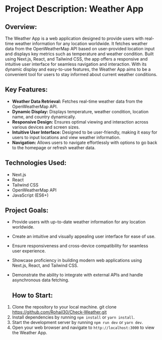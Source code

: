 # Project Description: Weather App

## Overview:
The Weather App is a web application designed to provide users with real-time weather information for any location worldwide. It fetches weather data from the OpenWeatherMap API based on user-provided location input and displays key metrics such as temperature and weather condition. Built using Next.js, React, and Tailwind CSS, the app offers a responsive and intuitive user interface for seamless navigation and interaction. With its dynamic display and easy-to-use features, the Weather App aims to be a convenient tool for users to stay informed about current weather conditions.

## Key Features:
- **Weather Data Retrieval:** Fetches real-time weather data from the OpenWeatherMap API.
- **Dynamic Display:** Displays temperature, weather condition, location name, and country dynamically.
- **Responsive Design:** Ensures optimal viewing and interaction across various devices and screen sizes.
- **Intuitive User Interface:** Designed to be user-friendly, making it easy for users to input locations and view weather information.
- **Navigation:** Allows users to navigate effortlessly with options to go back to the homepage or refresh weather data.

## Technologies Used:
- Next.js
- React
- Tailwind CSS
- OpenWeatherMap API
- JavaScript (ES6+)

## Project Goals:
- Provide users with up-to-date weather information for any location worldwide.
- Create an intuitive and visually appealing user interface for ease of use.
- Ensure responsiveness and cross-device compatibility for seamless user experience.
- Showcase proficiency in building modern web applications using Next.js, React, and Tailwind CSS.
- Demonstrate the ability to integrate with external APIs and handle asynchronous data fetching.

  ## How to Start:
1. Clone the repository to your local machine. git clone https://github.com/Rohail30/Check-Weather.git
2. Install dependencies by running `npm install` or `yarn install`.
3. Start the development server by running `npm run dev` or `yarn dev`.
4. Open your web browser and navigate to `http://localhost:3000` to view the Weather App.
